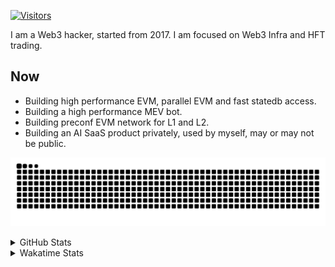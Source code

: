 <!-- markdownlint-disable MD041 MD010 MD033 -->
[![Visitors](https://api.visitorbadge.io/api/daily?path=Akagi201%2FAkagi201&label=Visitors%20Today&countColor=%2337d67a)](https://visitorbadge.io/status?path=Akagi201%2FAkagi201)

I am a Web3 hacker, started from 2017. I am focused on Web3 Infra and HFT trading.

## Now

* Building high performance EVM, parallel EVM and fast statedb access.
* Building a high performance MEV bot.
* Building preconf EVM network for L1 and L2.
* Building an AI SaaS product privately, used by myself, may or may not be public.

[![github contribution grid snake animation](https://raw.githubusercontent.com/Akagi201/Akagi201/output/github-contribution-grid-snake.svg#gh-light-mode-only)](https://github.com/Akagi201)

<details>
<summary>GitHub Stats</summary>
  <a href="https://github.com/Akagi201"><img alt="Profile Detail" src="https://raw.githubusercontent.com/Akagi201/Akagi201/master/profile-summary-card-output/dracula/0-profile-details.svg" /></a>
  <a href="https://github.com/Akagi201"><img alt="Github Stats" src="https://raw.githubusercontent.com/Akagi201/Akagi201/master/profile-summary-card-output/dracula/3-stats.svg" /></a>
  <a href="https://github.com/Akagi201"><img alt="Lang By Commits" src="https://raw.githubusercontent.com/Akagi201/Akagi201/master/profile-summary-card-output/dracula/2-most-commit-language.svg" /></a>
</details>

<details>
<summary>Wakatime Stats</summary>
<br>

<!--START_SECTION:waka-->

```txt
From: 24 December 2024 - To: 31 December 2024

Total Time: 22 hrs 9 mins

Other             11 hrs 16 mins  ████████████▓░░░░░░░░░░░░   50.88 %
Rust              6 hrs 11 mins   ███████░░░░░░░░░░░░░░░░░░   27.92 %
sh                1 hr 22 mins    █▓░░░░░░░░░░░░░░░░░░░░░░░   06.18 %
TOML              30 mins         ▓░░░░░░░░░░░░░░░░░░░░░░░░   02.31 %
Markdown          30 mins         ▓░░░░░░░░░░░░░░░░░░░░░░░░   02.27 %
Python            29 mins         ▓░░░░░░░░░░░░░░░░░░░░░░░░   02.20 %
INI               27 mins         ▓░░░░░░░░░░░░░░░░░░░░░░░░   02.10 %
JavaScript        26 mins         ▓░░░░░░░░░░░░░░░░░░░░░░░░   02.03 %
Go                15 mins         ▒░░░░░░░░░░░░░░░░░░░░░░░░   01.20 %
Nemerle           15 mins         ▒░░░░░░░░░░░░░░░░░░░░░░░░   01.15 %
```

<!--END_SECTION:waka-->

</details>
